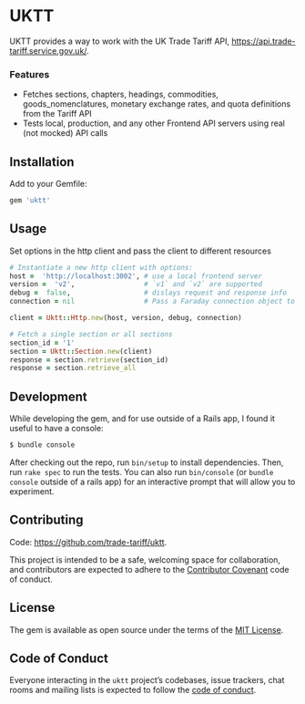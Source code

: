 # UKTT

UKTT provides a way to work with the UK Trade Tariff API, https://api.trade-tariff.service.gov.uk/.

###  Features

- Fetches sections, chapters, headings, commodities, goods_nomenclatures, monetary exchange rates, and quota definitions from the Tariff API
- Tests local, production, and any other Frontend API servers using real (not mocked) API calls

## Installation

Add to your Gemfile:

```ruby
gem 'uktt'
```

## Usage

Set options in the http client and pass the client to different resources

```ruby
# Instantiate a new http client with options:
host =  'http://localhost:3002', # use a local frontend server
version =  'v2',                 # `v1` and `v2` are supported
debug =  false,                  # dislays request and response info
connection = nil                 # Pass a Faraday connection object to inject middleware or leave default configuration with nil

client = Uktt::Http.new(host, version, debug, connection)

# Fetch a single section or all sections
section_id = '1'
section = Uktt::Section.new(client)
response = section.retrieve(section_id)
response = section.retrieve_all
````

## Development

While developing the gem, and for use outside of a Rails app, I found it useful to have a console:

```bash
$ bundle console
```

After checking out the repo, run `bin/setup` to install dependencies. Then, run `rake spec` to run the tests. You can also run `bin/console` (or `bundle console` outside of a rails app) for an interactive prompt that will allow you to experiment.

## Contributing

Code: https://github.com/trade-tariff/uktt.

This project is intended to be a safe, welcoming space for collaboration, and contributors are expected to adhere to the [Contributor Covenant](http://contributor-covenant.org) code of conduct.

## License

The gem is available as open source under the terms of the [MIT License](https://opensource.org/licenses/MIT).

## Code of Conduct

Everyone interacting in the `uktt` project’s codebases, issue trackers, chat rooms and mailing lists is expected to follow the [code of conduct](https://github.com/trade-tariff/uktt/blob/master/CODE_OF_CONDUCT.md).
